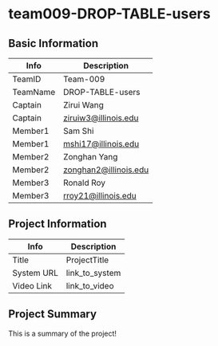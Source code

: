 # team009-DROP-TABLE-users

## Basic Information

|   Info      |        Description     |
| ----------- | ---------------------- |
| TeamID      |        Team-009        |
| TeamName    |    DROP-TABLE-users    |
| Captain     |       Zirui Wang       |
| Captain     |  ziruiw3@illinois.edu  |
| Member1     |         Sam Shi        |
| Member1     |   mshi17@illinois.edu  |
| Member2     |       Zonghan Yang     |
| Member2     |  zonghan2@illinois.edu |
| Member3     |        Ronald Roy      |
| Member3     |   rroy21@illinois.edu  |

## Project Information

|   Info      |        Description     |
| ----------- | ---------------------- |
|  Title      |       ProjectTitle     |
| System URL  |      link_to_system    |
| Video Link  |      link_to_video     |

## Project Summary

This is a summary of the project!
